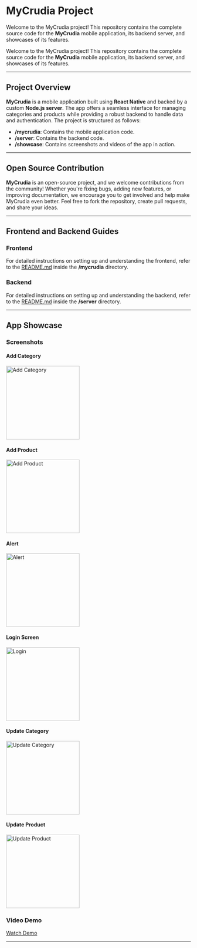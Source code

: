 # MyCrudia Project

Welcome to the MyCrudia project! This repository contains the complete source code for the **MyCrudia** mobile application, its backend server, and showcases of its features.

Welcome to the MyCrudia project! This repository contains the complete source code for the **MyCrudia** mobile application, its backend server, and showcases of its features.


---

## Project Overview

**MyCrudia** is a mobile application built using **React Native** and backed by a custom **Node.js server**. The app offers a seamless interface for managing categories and products while providing a robust backend to handle data and authentication. The project is structured as follows:

- **/mycrudia**: Contains the mobile application code.
- **/server**: Contains the backend code.
- **/showcase**: Contains screenshots and videos of the app in action.

---

## Open Source Contribution

**MyCrudia** is an open-source project, and we welcome contributions from the community! Whether you're fixing bugs, adding new features, or improving documentation, we encourage you to get involved and help make MyCrudia even better. Feel free to fork the repository, create pull requests, and share your ideas.

---
## Frontend and Backend Guides

### **Frontend**
For detailed instructions on setting up and understanding the frontend, refer to the [README.md](https://github.com/xloyb/MyCrudia/tree/main/MyCrudia#readme) inside the **/mycrudia** directory.

### **Backend**
For detailed instructions on setting up and understanding the backend, refer to the [README.md](https://github.com/xloyb/MyCrudia/blob/main/server/Readme.md) inside the **/server** directory.

---

## App Showcase

### Screenshots

#### Add Category
<img src="showcase/AddCategory.PNG" alt="Add Category" width="200" />

#### Add Product
<img src="showcase/AddProduct.PNG" alt="Add Product" width="200" />

#### Alert
<img src="showcase/Alert.PNG" alt="Alert" width="200" />

#### Login Screen
<img src="showcase/Login.PNG" alt="Login" width="200" />

#### Update Category
<img src="showcase/UpdateCategory.PNG" alt="Update Category" width="200" />

#### Update Product
<img src="showcase/UpdateProduct.PNG" alt="Update Product" width="200" />

### Video Demo
[Watch Demo](showcase/vid.mp4)



---

